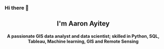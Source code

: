 ### Hi there 👋

<h2 align="center"> I'm Aaron Ayitey</h2>
<h4 align="center">A passionate GIS data analyst and data scientist; skilled in Python, SQL, Tableau, Machine learning, GIS and Remote Sensing</h4>
<br>

<!--
**aaronayitey/aaronayitey** is a ✨ _special_ ✨ repository because its `README.md` (this file) appears on your GitHub profile.

Here are some ideas to get you started:

- 🔭 I’m currently working on ...
- 🌱 I’m currently learning ...
- 👯 I’m looking to collaborate on ...
- 🤔 I’m looking for help with ...
- 💬 Ask me about ...
- 📫 How to reach me: ...
- 😄 Pronouns: ...
- ⚡ Fun fact: ...
-->

